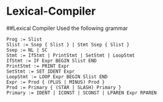 # Lexical-Compiler

##Lexical Compiler Used the following grammar
```
Prog := Slist
Slist := Ssep { Slist } | Stmt Ssep { Slist }
Ssep := NL | SC
Stmt := IfStmt | PrintStmt | SetStmt | LoopStmt
IfStmt := IF Expr BEGIN Slist END
PrintStmt := PRINT Expr
SetStmt := SET IDENT Expr
LoopStmt := LOOP Expr BEGIN Slist END
Expr := Prod { (PLUS | MINUS) Prod }
Prod := Primary { (STAR | SLASH) Primary }
Primary := IDENT | ICONST | SCONST | LPAREN Expr RPAREN
```

